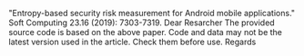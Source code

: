"Entropy-based security risk measurement for Android mobile applications." Soft Computing 23.16 (2019): 7303-7319.
Dear Resarcher
The provided source code is based on the above paper.
Code and data may not be the latest version used in the article. Check them before use.
Regards


